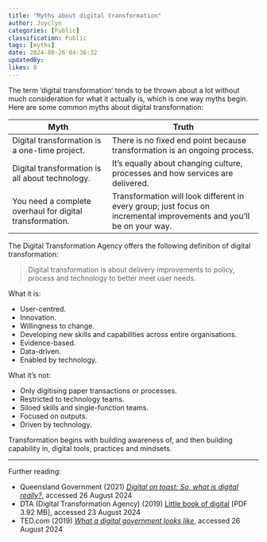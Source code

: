 ```yaml
---
title: "Myths about digital transformation"
author: Joyclyn
categories: [Public]
classification: Public
tags: [myths]
date: 2024-08-26 04:36:32 
updatedBy: 
likes: 0
---
```


The term ‘digital transformation’ tends to be thrown about a lot without much consideration for what it actually is, which is one way myths begin. Here are some common myths about digital transformation: 
 
| Myth | Truth |
| --- | --- |
| Digital transformation is a one-time project. | There is no fixed end point because transformation is an ongoing process. |
| Digital transformation is all about technology. | It’s equally about changing culture, processes and how services are delivered. |
| You need a complete overhaul for digital transformation. | Transformation will look different in every group; just focus on incremental improvements and you’ll be on your way. |
 
The Digital Transformation Agency offers the following definition of digital transformation: 

>Digital transformation is about delivery improvements to policy, process and technology to better meet user needs.

 What it is:
* User-centred.
* Innovation.
* Willingness to change.
* Developing new skills and capabilities across entire organisations.
* Evidence-based.
* Data-driven.
* Enabled by technology.

What it’s not:
* Only digitising paper transactions or processes.
* Restricted to technology teams.
* Siloed skills and single-function teams.
* Focused on outputs.
* Driven by technology.

Transformation begins with building awareness of, and then building capability in, digital tools, practices and mindsets. 


***

Further reading:
* Queensland Government (2021) *[Digital on toast: So, what is digital really?](https://www.forgov.qld.gov.au/news-events-and-consultation/news/digital-on-toast-so-what-is-digital-really)*, accessed 26 August 2024
* DTA (Digital Transformation Agency) (2019) [Little book of digital](https://www.dta.gov.au/sites/default/files/files/little-book-of-digital-dta-2019.pdf) [PDF 3.92 MB], accessed 23 August 2024
* TED.com (2019) *[What a digital government looks like](https://www.ted.com/talks/anna_piperal_what_a_digital_government_looks_like?subtitle=en)*, accessed 26 August 2024
